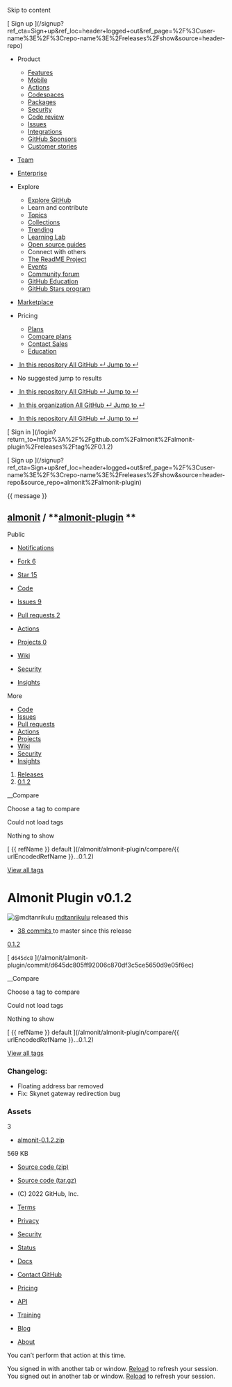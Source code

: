 Skip to content

[ ](https://github.com/)

[ Sign up
](/signup?ref_cta=Sign+up&ref_loc=header+logged+out&ref_page=%2F%3Cuser-
name%3E%2F%3Crepo-name%3E%2Freleases%2Fshow&source=header-repo)

  * Product 

    * [ Features ](/features)
    * [ Mobile ](/mobile)
    * [ Actions ](/features/actions)
    * [ Codespaces ](/features/codespaces)
    * [ Packages ](/features/packages)
    * [ Security ](/features/security)
    * [ Code review ](/features/code-review)
    * [ Issues ](/features/issues)
    * [ Integrations ](/features/integrations)
    * [ GitHub Sponsors ](/sponsors)
    * [ Customer stories ](/customer-stories)

  * [Team](/team)
  * [Enterprise](/enterprise)
  * Explore 

    * [ Explore GitHub ](/explore)
    * Learn and contribute
    * [ Topics ](/topics)
    * [ Collections ](/collections)
    * [ Trending ](/trending)
    * [ Learning Lab ](https://lab.github.com/)
    * [ Open source guides ](https://opensource.guide)
    * Connect with others
    * [ The ReadME Project ](/readme)
    * [ Events ](/events)
    * [ Community forum ](https://github.community)
    * [ GitHub Education ](https://education.github.com)
    * [ GitHub Stars program ](https://stars.github.com)

  * [Marketplace](/marketplace)
  * Pricing 

    * [ Plans ](/pricing)
    * [ Compare plans ](/pricing#compare-features)
    * [ Contact Sales ](https://github.com/enterprise/contact)
    * [ Education ](https://education.github.com)

  * [ ![]() In this repository  All GitHub  ↵ Jump to ↵ ]()

  * No suggested jump to results

  * [ ![]() In this repository  All GitHub  ↵ Jump to ↵ ]()
  * [ ![]() In this organization  All GitHub  ↵ Jump to ↵ ]()
  * [ ![]() In this repository  All GitHub  ↵ Jump to ↵ ]()

[ Sign in ](/login?return_to=https%3A%2F%2Fgithub.com%2Falmonit%2Falmonit-
plugin%2Freleases%2Ftag%2F0.1.2)

[ Sign up
](/signup?ref_cta=Sign+up&ref_loc=header+logged+out&ref_page=%2F%3Cuser-
name%3E%2F%3Crepo-name%3E%2Freleases%2Fshow&source=header-
repo&source_repo=almonit%2Falmonit-plugin)

{{ message }}

##  [almonit](/almonit) / **[almonit-plugin](/almonit/almonit-plugin) **
Public

  * [ Notifications ](/login?return_to=%2Falmonit%2Falmonit-plugin)
  * [ Fork 6 ](/login?return_to=%2Falmonit%2Falmonit-plugin)
  * [ Star  15 ](/login?return_to=%2Falmonit%2Falmonit-plugin)

  * [ Code ](/almonit/almonit-plugin/tree/0.1.2)
  * [ Issues 9 ](/almonit/almonit-plugin/issues)
  * [ Pull requests 2 ](/almonit/almonit-plugin/pulls)
  * [ Actions ](/almonit/almonit-plugin/actions)
  * [ Projects 0 ](/almonit/almonit-plugin/projects?type=beta)
  * [ Wiki ](/almonit/almonit-plugin/wiki)
  * [ Security ](/almonit/almonit-plugin/security)
  * [ Insights ](/almonit/almonit-plugin/pulse)

More

  * [ Code ](/almonit/almonit-plugin/tree/0.1.2)
  * [ Issues ](/almonit/almonit-plugin/issues)
  * [ Pull requests ](/almonit/almonit-plugin/pulls)
  * [ Actions ](/almonit/almonit-plugin/actions)
  * [ Projects ](/almonit/almonit-plugin/projects?type=beta)
  * [ Wiki ](/almonit/almonit-plugin/wiki)
  * [ Security ](/almonit/almonit-plugin/security)
  * [ Insights ](/almonit/almonit-plugin/pulse)

  1. [Releases](/almonit/almonit-plugin/releases)
  2. [ 0.1.2 ](/almonit/almonit-plugin/releases/tag/0.1.2)

__Compare

Choose a tag to compare

Could not load tags

Nothing to show

[ {{ refName }} default ](/almonit/almonit-plugin/compare/{{ urlEncodedRefName
}}...0.1.2)

[View all tags](/almonit/almonit-plugin/tags)

# Almonit Plugin v0.1.2

![@mdtanrikulu](https://avatars.githubusercontent.com/u/2774845?s=40&v=4)
[mdtanrikulu](/mdtanrikulu) released this

* [ 38 commits ](/almonit/almonit-plugin/compare/0.1.2...master) to master since this release 

[ 0.1.2  ](/almonit/almonit-plugin/tree/0.1.2)

[ `d645dc8` ](/almonit/almonit-
plugin/commit/d645dc805ff92006c870df3c5ce5650d9e05f6ec)

__Compare

Choose a tag to compare

Could not load tags

Nothing to show

[ {{ refName }} default ](/almonit/almonit-plugin/compare/{{ urlEncodedRefName
}}...0.1.2)

[View all tags](/almonit/almonit-plugin/tags)

### Changelog:

  * Floating address bar removed
  * Fix: Skynet gateway redirection bug

### Assets

3

  * [ almonit-0.1.2.zip ](/almonit/almonit-plugin/releases/download/0.1.2/almonit-0.1.2.zip)

569 KB

  * [ Source code (zip) ](/almonit/almonit-plugin/archive/refs/tags/0.1.2.zip)

  * [ Source code (tar.gz) ](/almonit/almonit-plugin/archive/refs/tags/0.1.2.tar.gz)

  * [ ](https://github.com "GitHub") (C) 2022 GitHub, Inc. 

  * [Terms](https://docs.github.com/en/github/site-policy/github-terms-of-service)
  * [Privacy](https://docs.github.com/en/github/site-policy/github-privacy-statement)
  * [Security](https://github.com/security)
  * [Status](https://www.githubstatus.com/)
  * [Docs](https://docs.github.com)
  * [Contact GitHub](https://support.github.com?tags=dotcom-footer)
  * [Pricing](https://github.com/pricing)
  * [API](https://docs.github.com)
  * [Training](https://services.github.com)
  * [Blog](https://github.blog)
  * [About](https://github.com/about)

You can’t perform that action at this time.

You signed in with another tab or window. [Reload]() to refresh your session.
You signed out in another tab or window. [Reload]() to refresh your session.

